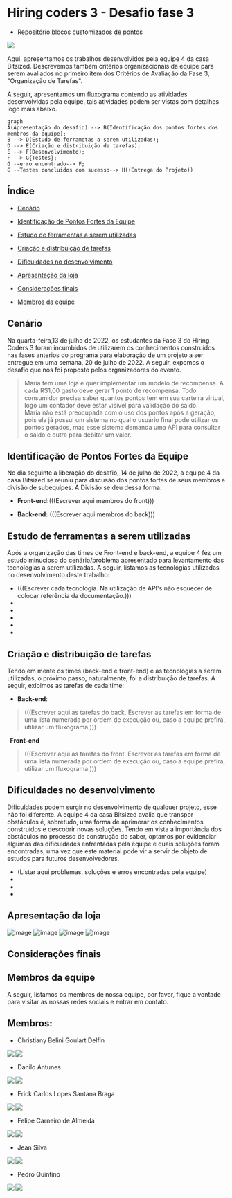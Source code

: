 # Hiring coders 3 - Desafio fase 3 

- Repositório blocos customizados de pontos
  
<p align='center'>
  <a href="#" target="_blank">
    <img align="left" src="https://img.shields.io/badge/Github-423f6d?style=for-the-badge&logo=github&logoColor=753ed2" />        
  </a>&nbsp;&nbsp;

Aqui, apresentamos os trabalhos desenvolvidos pela equipe 4 da casa Bitsized. Descrevemos também critérios organizacionais da equipe para serem avaliados no primeiro item dos Critérios de Avaliação da Fase 3, "Organização de Tarefas". 

A seguir, apresentamos um fluxograma contendo as atividades desenvolvidas pela equipe, tais atividades podem ser vistas com detalhes logo mais abaixo.

```mermaid
graph 
A(Apresentação do desafio) --> B(Identificação dos pontos fortes dos membros da equipe);
B --> D(Estudo de ferrametas a serem utilizadas);
D --> E(Criação e distribuição de tarefas);
E --> F(Desenvolvimento);
F --> G{Testes};
G --erro encontrado--> F;
G --Testes concluidos com sucesso--> H((Entrega do Projeto))
```

## Índice
- [Cenário](#Cenário)

- [Identificação de Pontos Fortes da Equipe](#Identificação-de-Pontos-Fortes-da-Equipe)
- [Estudo de ferramentas a serem utilizadas](#Estudo-de-ferramentas-a-serem-utilizadas)
- [Criação e distribuição de tarefas](#Criação-e-distribuição-de-tarefas)
- [Dificuldades no desenvolvimento](#Dificuldades-no-desenvolvimento)
- [Apresentação da loja](#Apresentação-da-loja)
- [Considerações finais](#Considerações-finais)
- [Membros da equipe](#Membros-da-equipe)

## Cenário
Na quarta-feira,13 de julho de 2022, os estudantes da Fase 3 do Hiring Coders 3 foram incumbidos de utilizarem os conhecimentos construídos nas fases anterios do programa para elaboração de um projeto a ser entregue em uma semana, 20 de julho de 2022. A seguir, expomos o desafio que nos foi proposto pelos organizadores do evento.

>Maria tem uma loja e quer implementar um modelo de recompensa. A cada R$1,00 gasto deve gerar 1 ponto de recompensa. Todo consumidor precisa saber quantos pontos tem em sua carteira virtual, logo um contador deve estar visível para validação do saldo.</br>
Maria não está preocupada com o uso dos pontos após a geração, pois ela já possui um sistema no qual o usuário final pode utilizar os pontos gerados, mas esse sistema demanda uma API para consultar o saldo e outra para debitar um valor.

## Identificação de Pontos Fortes da Equipe
No dia seguinte a liberação do desafio, 14 de julho de 2022, a equipe 4 da casa Bitsized se reuniu para discusão dos pontos fortes de seus membros e divisão de subequipes. A Divisão se deu dessa forma:

- **Front-end:**(((Escrever aqui membros do front)))

- **Back-end:** (((Escrever aqui membros do back)))

## Estudo de ferramentas a serem utilizadas

Após a organização das times de Front-end e back-end, a equipe 4 fez um estudo minucioso do cenário/problema apresentado para levantamento das tecnologias a serem utilizadas. A seguir, listamos as tecnologias utilizadas no desenvolvimento deste trabalho:

- (((Escrever cada tecnologia. Na utilização de API's não esquecer de colocar referência da documentação.)))
-
-
-
-
-
 

## Criação e distribuição de tarefas
Tendo em mente os times (back-end e front-end) e as tecnologias a serem utilizadas, o próximo passo, naturalmente, foi a distribuição de tarefas. A seguir, exibimos as tarefas de cada time:

- **Back-end**:
> (((Escrever aqui as tarefas do back. Escrever as tarefas em forma de uma lista numerada por ordem de execução  ou, caso a equipe prefira, utilizar um fluxograma.)))

-**Front-end**  
> (((Escrever aqui as tarefas do front. Escrever as tarefas em forma de uma lista numerada por ordem de execução  ou, caso a equipe prefira, utilizar um fluxograma.)))

## Dificuldades no desenvolvimento
Dificuldades podem surgir no desenvolvimento de qualquer projeto, esse não foi diferente. A equipe 4 da casa Bitsized avalia que transpor obstáculos é, sobretudo, uma forma de aprimorar os conhecimentos construídos e descobrir novas soluções. Tendo em vista a importância dos obstáculos no processo de construção do saber, optamos por evidenciar algumas das dificuldades enfrentadas pela equipe e quais soluções foram encontradas, uma vez que este material pode vir a servir de objeto de estudos para  futuros desenvolvedores.

- (Listar aqui problemas, soluções e erros encontradas pela equipe)
-
-
-

## Apresentação da loja
![image](https://user-images.githubusercontent.com/109427932/179981228-10a45bb5-2947-46e4-a023-18289be23449.png)
![image](https://user-images.githubusercontent.com/23384348/180076667-776c27bf-35d9-4e40-ac5b-8133eab33dd1.png)
![image](https://user-images.githubusercontent.com/109427932/179981697-04498c73-cc18-4759-be8e-ce78124b323a.png)
![image](https://user-images.githubusercontent.com/109427932/179981801-a21f3463-aec7-46dc-b6ed-858bab41e5c4.png)


## Considerações finais

## Membros da equipe

A seguir, listamos os membros de nossa equipe, por favor, fique a vontade para visitar as nossas redes sociais e entrar em contato.

<h2>Membros:</h2>

- Christiany Belini Goulart Delfin

<p align='center'>
  <a href="https://github.com/tianygoulart" target="_blank">
    <img align="left" src="https://img.shields.io/badge/Github-423f6d?style=for-the-badge&logo=github&logoColor=753ed2" />        
  </a>&nbsp;&nbsp;
  <a href="#" target="_blank">
    <img align="left" src="https://img.shields.io/badge/LinkedIN-423f6d?style=for-the-badge&logo=linkedin&logoColor=753ed2" />
  </a>&nbsp;&nbsp;
</p>

  
- Danilo Antunes
  
<p align='center'>
  <a href="#" target="_blank">
    <img align="left" src="https://img.shields.io/badge/Github-423f6d?style=for-the-badge&logo=github&logoColor=753ed2" />        
  </a>&nbsp;&nbsp;
  <a  href="#" target="_blank">
    <img align="left" src="https://img.shields.io/badge/LinkedIN-423f6d?style=for-the-badge&logo=linkedin&logoColor=753ed2" />
  </a>&nbsp;&nbsp;
</p>

  
- Erick Carlos Lopes Santana Braga 
  
<p align='center'>
  <a href="https://github.com/erickystn" target="_blank">
    <img align="left" src="https://img.shields.io/badge/Github-423f6d?style=for-the-badge&logo=github&logoColor=753ed2" />        
  </a>&nbsp;&nbsp;
  <a href="https://www.linkedin.com/in/erickystn" target="_blank">
    <img align="left" src="https://img.shields.io/badge/LinkedIN-423f6d?style=for-the-badge&logo=linkedin&logoColor=753ed2" />
  </a>&nbsp;&nbsp;
</p>

  
- Felipe Carneiro de Almeida
  
<p align='center'>
  <a href="https://github.com/filipecalm" target="_blank">
    <img align="left" src="https://img.shields.io/badge/Github-423f6d?style=for-the-badge&logo=github&logoColor=753ed2" />        
  </a>&nbsp;&nbsp;
  <a href="#" target="_blank">
    <img align="left" src="https://img.shields.io/badge/LinkedIN-423f6d?style=for-the-badge&logo=linkedin&logoColor=753ed2" />
  </a>&nbsp;&nbsp;
</p>

  
- Jean Silva
  
<p align='center'>
  <a href="https://github.com/jeansilvatech" target="_blank">
    <img align="left" src="https://img.shields.io/badge/Github-423f6d?style=for-the-badge&logo=github&logoColor=753ed2" />        
  </a>&nbsp;&nbsp;
  <a href="https://www.linkedin.com/in/jeanpesil/" target="_blank">
    <img align="left" src="https://img.shields.io/badge/LinkedIN-423f6d?style=for-the-badge&logo=linkedin&logoColor=753ed2" />
  </a>&nbsp;&nbsp;
</p>

   
- Pedro Quintino
  
<p align='center'>
  <a href="https://github.com/Pedro-Quintino" target="_blank">
    <img align="left" src="https://img.shields.io/badge/Github-423f6d?style=for-the-badge&logo=github&logoColor=753ed2" />        
  </a>&nbsp;&nbsp;
  <a href="#" target="_blank">
    <img align="left" src="https://img.shields.io/badge/LinkedIN-423f6d?style=for-the-badge&logo=linkedin&logoColor=753ed2" />
  </a>&nbsp;&nbsp;
</p>

